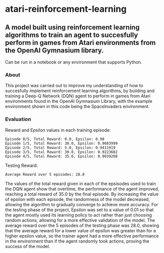 # atari-reinforcement-learning
## A model built using reinforcement learning algorithms to train an agent to succesfully perform in games from Atari environments from the OpenAI Gymnasium library.
Can be run in a notebook or any environment that supports Python.
### About
This project was carried out to improve my understanding of how to succesfully implement reinforcement learning algorithms, by building and training a Deep-Q Network (DQN) agent to perform in games from Atari environments found in the OpenAI Gymnasium Library, with the example environment shown in this code being the SpaceInvaders environment.
### Evaluation
Reward and Epsilon values in each training episode:
```
Episode 0/5, Total Reward: 0.0, Epsilon: 0.98
Episode 1/5, Total Reward: 30.0, Epsilon: 0.9603999
Episode 2/5, Total Reward: 5.0, Epsilon: 0.9411919
Episode 3/5, Total Reward: 30.0, Epsilon: 0.9223682
Episode 4/5, Total Reward: 35.0, Epsilon: 0.9039208
```
Testing Reward:
```
Average Reward over 5 episodes: 28.0
```
The values of the total reward given in each of the epsisodes used to train the DQN agent show that overtime, the performance of the agent improved, reaching a total reward of 35.0 by the final episode. By increasing the value of epsilon with each episode, the randomness of the model decreased, allowing the algorithm to gradually converge to achieve more accuracy. For the testing phase of the project, Epsilon was set to a value of 0.01 so that the agent mostly used its learning policy to act rather than just choosing random actions, allowing for a more effective validation of the model. The average reward over the 5 episodes of the testing phase was 28.0, showing that the average reward for a lower value of epsilon was greater than for a higher epsilon value, so the trainer agent had a more effective performance in the environment than if the agent randomly took actions, proving the success of the model.
